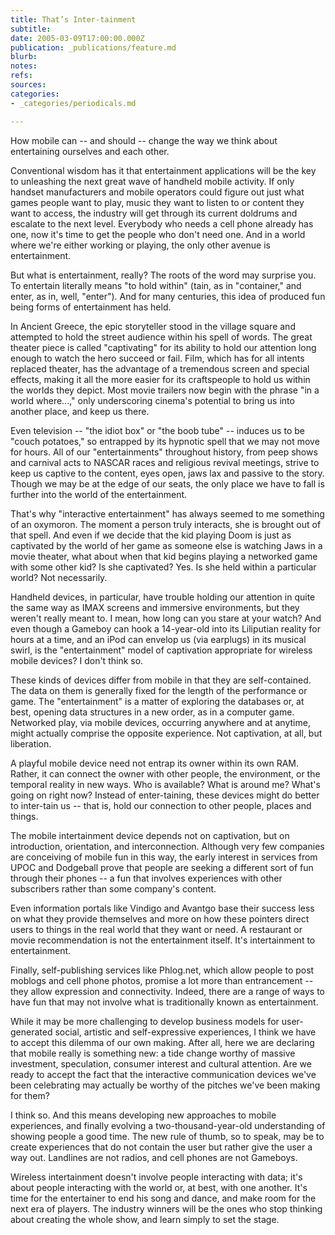 ```yaml
---
title: That’s Inter-tainment
subtitle: 
date: 2005-03-09T17:00:00.000Z
publication: _publications/feature.md
blurb: 
notes: 
refs: 
sources: 
categories:
- _categories/periodicals.md

---
```

How mobile can -- and should -- change the way we think about entertaining ourselves and each other.

Conventional wisdom has it that entertainment applications will be the key to unleashing the next great wave of handheld mobile activity. If only handset manufacturers and mobile operators could figure out just what games people want to play, music they want to listen to or content they want to access, the industry will get through its current doldrums and escalate to the next level. Everybody who needs a cell phone already has one, now it's time to get the people who don't need one. And in a world where we're either working or playing, the only other avenue is entertainment.

But what is entertainment, really? The roots of the word may surprise you. To entertain literally means "to hold within" (tain, as in "container," and enter, as in, well, "enter"). And for many centuries, this idea of produced fun being forms of entertainment has held.

In Ancient Greece, the epic storyteller stood in the village square and attempted to hold the street audience within his spell of words. The great theater piece is called "captivating" for its ability to hold our attention long enough to watch the hero succeed or fail. Film, which has for all intents replaced theater, has the advantage of a tremendous screen and special effects, making it all the more easier for its craftspeople to hold us within the worlds they depict. Most movie trailers now begin with the phrase "in a world where...," only underscoring cinema's potential to bring us into another place, and keep us there.

Even television -- "the idiot box" or "the boob tube" -- induces us to be "couch potatoes," so entrapped by its hypnotic spell that we may not move for hours. All of our "entertainments" throughout history, from peep shows and carnival acts to NASCAR races and religious revival meetings, strive to keep us captive to the content, eyes open, jaws lax and passive to the story. Though we may be at the edge of our seats, the only place we have to fall is further into the world of the entertainment.

That's why "interactive entertainment" has always seemed to me something of an oxymoron. The moment a person truly interacts, she is brought out of that spell. And even if we decide that the kid playing Doom is just as captivated by the world of her game as someone else is watching Jaws in a movie theater, what about when that kid begins playing a networked game with some other kid? Is she captivated? Yes. Is she held within a particular world? Not necessarily.

Handheld devices, in particular, have trouble holding our attention in quite the same way as IMAX screens and immersive environments, but they weren't really meant to. I mean, how long can you stare at your watch? And even though a Gameboy can hook a 14-year-old into its Liliputian reality for hours at a time, and an iPod can envelop us (via earplugs) in its musical swirl, is the "entertainment" model of captivation appropriate for wireless mobile devices? I don't think so.

These kinds of devices differ from mobile in that they are self-contained. The data on them is generally fixed for the length of the performance or game. The "entertainment" is a matter of exploring the databases or, at best, opening data structures in a new order, as in a computer game. Networked play, via mobile devices, occurring anywhere and at anytime, might actually comprise the opposite experience. Not captivation, at all, but liberation.

A playful mobile device need not entrap its owner within its own RAM. Rather, it can connect the owner with other people, the environment, or the temporal reality in new ways. Who is available? What is around me? What's going on right now? Instead of enter-taining, these devices might do better to inter-tain us -- that is, hold our connection to other people, places and things.

The mobile intertainment device depends not on captivation, but on introduction, orientation, and interconnection. Although very few companies are conceiving of mobile fun in this way, the early interest in services from UPOC and Dodgeball prove that people are seeking a different sort of fun through their phones -- a fun that involves experiences with other subscribers rather than some company's content.

Even information portals like Vindigo and Avantgo base their success less on what they provide themselves and more on how these pointers direct users to things in the real world that they want or need. A restaurant or movie recommendation is not the entertainment itself. It's intertainment to entertainment.

Finally, self-publishing services like Phlog.net, which allow people to post moblogs and cell phone photos, promise a lot more than entrancement -- they allow expression and connectivity. Indeed, there are a range of ways to have fun that may not involve what is traditionally known as entertainment.

While it may be more challenging to develop business models for user-generated social, artistic and self-expressive experiences, I think we have to accept this dilemma of our own making. After all, here we are declaring that mobile really is something new: a tide change worthy of massive investment, speculation, consumer interest and cultural attention. Are we ready to accept the fact that the interactive communication devices we've been celebrating may actually be worthy of the pitches we've been making for them?

I think so. And this means developing new approaches to mobile experiences, and finally evolving a two-thousand-year-old understanding of showing people a good time. The new rule of thumb, so to speak, may be to create experiences that do not contain the user but rather give the user a way out. Landlines are not radios, and cell phones are not Gameboys.

Wireless intertainment doesn't involve people interacting with data; it's about people interacting with the world or, at best, with one another. It's time for the entertainer to end his song and dance, and make room for the next era of players. The industry winners will be the ones who stop thinking about creating the whole show, and learn simply to set the stage.